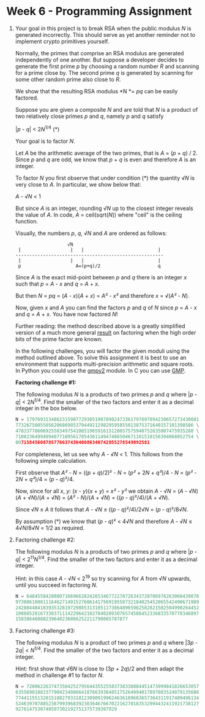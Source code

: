 # Week 6 - Programming Assignment

1. Your goal in this project is to break RSA when the public modulus *N* is generated incorrectly. This should serve as yet another reminder not to implement crypto primitives yourself.

    Normally, the primes that comprise an RSA modulus are generated independently of one another. But suppose a developer decides to generate the first prime *p* by choosing a random number *R* and scanning for a prime close by. The second prime *q* is generated by scanning for some other random prime also close to *R*. 

    We show that the resulting RSA modulus *N *= *pq* can be easily factored.

    Suppose you are given a composite *N* and are told that *N* is a product of two relatively close primes *p* and *q*, namely *p* and *q* satisfy

    \|*p* - *q*\| < 2*N*<sup>1/4</sup> (\*)

    Your goal is to factor *N*.

    Let *A* be the arithmetic average of the two primes, that is *A* = (*p* + *q*) / 2. Since *p* and *q* are odd, we know that *p* + *q* is even and therefore *A* is an integer.

    To factor *N* you first observe that under condition (\*) the quantity √*N* is very close to *A*. In particular, we show below that:

    *A* - √*N* < 1

    But since *A* is an integer, rounding √*N* up to the closest integer reveals the value of *A*. In code, *A* = ceil(sqrt(*N*)) where "ceil" is the ceiling function.

    Visually, the numbers *p*, *q*, √*N* and *A* are ordered as follows:

    ```
                       √N
     |                  |   |                           |
    ------------------------------------------------------
     |                  |   |                           |
     p                    A=(p+q)/2                     q
    ```

    Since *A* is the exact mid-point between *p* and *q* there is an integer *x* such that *p* = *A* - *x* and *q* = *A* + *x*.

    But then *N* = *pq* = (*A* - *x*)(*A* + *x*) = *A²* - *x²* and therefore *x* = √(*A²* - *N*).

    Now, given *x* and *A* you can find the factors *p* and *q* of *N* since *p* = *A* - *x* and *q* = *A* + *x*. You have now factored *N*!

    Further reading: the method described above is a greatly simplified version of a much more general [result](https://dl.acm.org/doi/10.5555/1754495.1754517) on factoring when the high order bits of the prime factor are known.

    In the following challenges, you will factor the given moduli using the method outlined above. To solve this assignment it is best to use an environment that supports multi-precision arithmetic and square roots. In Python you could use the [gmpy2](https://gmpy2.readthedocs.io/en/latest/mpz.html#mpz-methods) module. In C you can use [GMP](https://gmplib.org).

    **Factoring challenge #1:**

    The following modulus *N* is a products of two primes *p* and *q* where \|*p* - *q*\| < 2*N*<sup>1/4</sup>. Find the smaller of the two factors and enter it as a decimal integer in the box below.

    ```python
    N = 17976931348623159077293051907890247336179769789423065727343008115 \
    77326758055056206869853794492129829595855013875371640157101398586 \
    47833778606925583497541085196591615128057575940752635007475935288 \
    71082364994994077189561705436114947486504671101510156394068052754 \
    0071584560878577663743040086340742855278549092581
    ```

    For completeness, let us see why *A* - √*N* < 1. This follows from the following simple calculation.

    First observe that *A²* - *N* = ((*p* + *q*)/2)² - *N* = (*p²* + 2*N* + *q²*)/4 - *N* = (*p²* - 2*N* + *q²*)/4 = (*p* - *q*)²/4.

    Now, since for all *x*, *y*: (*x* - *y*)(*x* + *y*) = *x²* - *y²* we obtain *A* - √*N* = (*A* - √*N*)(*A* + √*N*)/(*A* + √*N*) = (*A²* - *N*)/(*A* + √*N*) = ((*p* - *q*)²/4)/(*A* + √*N*).

    Since √*N* ≤ *A* it follows that *A* - √*N* ≤ ((*p* - *q*)²/4)/2√*N* = (*p* - *q*)²/8√*N*.

    By assumption (\*) we know that (*p* - *q*)² < 4√*N* and therefore *A* - √*N* ≤ 4√*N*/8√*N* = 1/2 as required.

2. Factoring challenge #2:

    The following modulus *N* is a products of two primes *p* and *q* where \|*p* - *q*\| < 2<sup>11</sup>*N*<sup>1/4</sup>. Find the smaller of the two factors and enter it as a decimal integer.

    Hint: in this case *A* - √*N* < 2<sup>19</sup> so try scanning for *A* from √*N* upwards, until you succeed in factoring *N*.

    ```python
    N = 6484558428080716696628242653467722787263437207069762630604390703787 \
    9730861808111646271401527606141756919558732184025452065542490671989 \
    2428844841839353281972988531310511738648965962582821502504990264452 \
    1008852816733037111422964210278402893076574586452336833570778346897 \
    15838646088239640236866252211790085787877
    ```

3. Factoring challenge #3:

    The following modulus *N* is a product of two primes *p* and *q* where \|3*p* - 2*q*\| < *N*<sup>1/4</sup>. Find the smaller of the two factors and enter it as a decimal integer.

    Hint: first show that √6*N* is close to (3*p* + 2*q*)/2 and then adapt the method in challenge #1 to factor *N*.

    ```python
    N = 72006226374735042527956443552558373833808445147399984182665305798191 \
    63556901883377904234086641876639384851752649940178970835240791356868 \
    77441155132015188279331812309091996246361896836573643119174094961348 \
    52463970788523879939683923036467667022162701835329944324119217381272 \
    9276147530748597302192751375739387929
    ```
